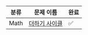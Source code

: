 | 분류 | 문제 이름          | 완료 |
| ------------------- | ---- |  ---- |
| Math | [더하기 사이클](https://www.acmicpc.net/problem/1110) | ✅ |  
